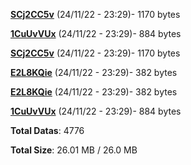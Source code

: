 [**SCj2CC5v**](/data/SCj2CC5v.txt) (24/11/22 - 23:29)- 1170 bytes

[**1CuUvVUx**](/data/1CuUvVUx.txt) (24/11/22 - 23:29)- 884 bytes

[**SCj2CC5v**](/data/SCj2CC5v.txt) (24/11/22 - 23:29)- 1170 bytes

[**E2L8KQie**](/data/E2L8KQie.txt) (24/11/22 - 23:29)- 382 bytes

[**E2L8KQie**](/data/E2L8KQie.txt) (24/11/22 - 23:29)- 382 bytes

[**1CuUvVUx**](/data/1CuUvVUx.txt) (24/11/22 - 23:29)- 884 bytes

**Total Datas**: 4776

**Total Size**: 26.01 MB / 26.0 MB